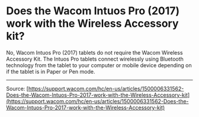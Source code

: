 # Does the Wacom Intuos Pro (2017) work with the Wireless Accessory kit?

No, Wacom Intuos Pro (2017) tablets do not require the Wacom Wireless Accessory Kit. The Intuos Pro tablets connect wirelessly using Bluetooth technology from the tablet to your computer or mobile device depending on if the tablet is in Paper or Pen mode.

---
Source: [https://support.wacom.com/hc/en-us/articles/1500006331562-Does-the-Wacom-Intuos-Pro-2017-work-with-the-Wireless-Accessory-kit](https://support.wacom.com/hc/en-us/articles/1500006331562-Does-the-Wacom-Intuos-Pro-2017-work-with-the-Wireless-Accessory-kit)

